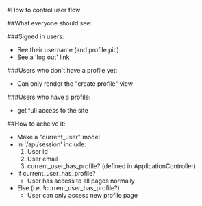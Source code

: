 #How to control user flow

##What everyone should see:

###Signed in users:
* See their username (and profile pic)
* See a 'log out' link

###Users who don't have a profile yet:
* Can only render the "create profile" view

###Users who have a profile:
* get full access to the site

##How to acheive it:
* Make a "current_user" model
* In '/api/session' include:
  1. User id
  2. User email
  3. current_user_has_profile? (defined in ApplicationController)
* If current_user_has_profile?
  - User has access to all pages normally
* Else (i.e. !current_user_has_profile?)
  - User can only access new profile page
